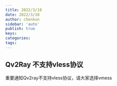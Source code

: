 ```yaml
---
title: 2022/3/18
date: 2022/3/18
author: chenkun
sidebar: 'auto'
publish: true
keys:
categories:
tags:
---
```


<!--more-->

## Qv2Ray 不支持vless协议

重要通知Qv2ray不支持vless协议，请大家选择vmess
